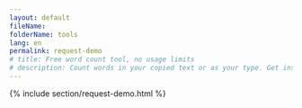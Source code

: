 ```yaml
---
layout: default
fileName: 
folderName: tools
lang: en
permalink: request-demo
# title: Free word count tool, no usage limits
# description: Count words in your copied text or as your type. Get instant and accurate results.
---
```

{% include section/request-demo.html %}
